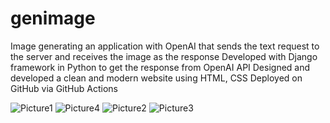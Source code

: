 # genimage

Image generating an application with OpenAI that sends the text request to the server and receives the image as the
response
Developed with Django framework in Python to get the response from OpenAI API
Designed and developed a clean and modern website using HTML, CSS
Deployed on GitHub via GitHub Actions

![Picture1](https://user-images.githubusercontent.com/70316270/231331479-c3849cd8-b7b3-429a-b079-3324aae6105d.png)
![Picture4](https://user-images.githubusercontent.com/70316270/231331516-63aebde0-f49a-4903-ba76-dbed3e635096.png)
![Picture2](https://user-images.githubusercontent.com/70316270/231331520-d0f70a4c-31ea-4b88-8f30-80ada4607015.png)
![Picture3](https://user-images.githubusercontent.com/70316270/231331522-978101e7-05c4-40ab-8dd6-c9c4e768ab6d.png)
